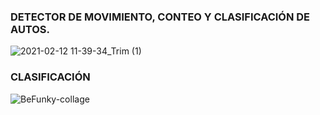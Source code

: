 ### DETECTOR DE MOVIMIENTO, CONTEO Y CLASIFICACIÓN DE AUTOS.
![2021-02-12 11-39-34_Trim (1)](https://user-images.githubusercontent.com/66838187/107802182-0766cc00-6d2f-11eb-8340-43fe5d776775.gif)
### CLASIFICACIÓN
![BeFunky-collage](https://user-images.githubusercontent.com/66838187/107802735-bc00ed80-6d2f-11eb-9e28-1e19088ad621.png)
